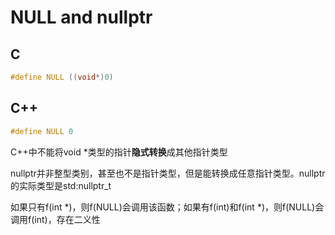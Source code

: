 # NULL and nullptr

## C

```c
#define NULL ((void*)0)
```

## C++

```c++
#define NULL 0
```

C++中不能将void *类型的指针**隐式转换**成其他指针类型

nullptr并非整型类别，甚至也不是指针类型，但是能转换成任意指针类型。nullptr的实际类型是std:nullptr_t

如果只有f(int *)，则f(NULL)会调用该函数；如果有f(int)和f(int *)，则f(NULL)会调用f(int)，存在二义性